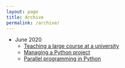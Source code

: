 ```yaml
---
layout: page
title: Archive
permalink: /archive/
---
```


* June 2020
  * [Teaching a large course at a university](/teaching/2020/06/13/teaching-a-large-course.html)
  * [Managing a Python project](/python/project%20managment/2020/06/13/python-project-management.html)
  * [Parallel programming in Python](/python/2020/06/13/parallel-programming-in-python)